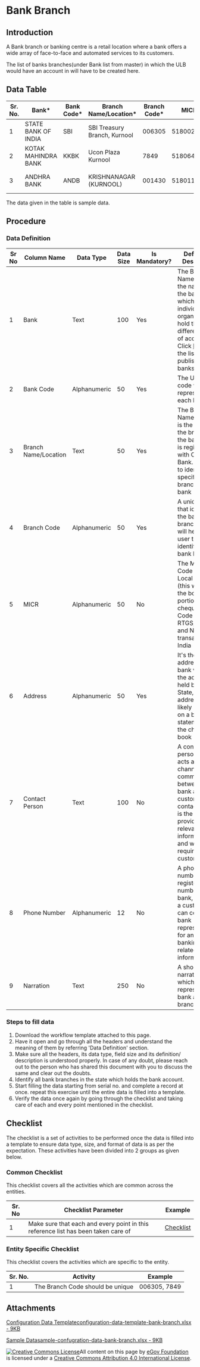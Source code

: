 # Bank Branch

## Introduction <a href="#introduction" id="introduction"></a>

A Bank branch or banking centre is a retail location where a bank offers a wide array of face-to-face and automated services to its customers.

The list of banks branches(under Bank list from master) in which the ULB would have an account in will have to be created here.

## Data Table <a href="#data-table" id="data-table"></a>

| Sr. No. | Bank\*              | Bank Code\* | Branch Name/Location\*       | Branch Code\* | MICR      | Address\*                                      | Contact Person | Phone Number | Narration                  |
| ------- | ------------------- | ----------- | ---------------------------- | ------------- | --------- | ---------------------------------------------- | -------------- | ------------ | -------------------------- |
| 1       | STATE BANK OF INDIA | SBI         | SBI Treasury Branch, Kurnool | 006305        | 518002007 | COLLECTOR COMPLEX DISTT KURNOOL ANDHRA PRADESH | Branch Manager | 0408743462   | Operating Current Accounts |
| 2       | KOTAK MAHINDRA BANK | KKBK        | Ucon Plaza Kurnool           | 7849          | 518064002 | Ucon Plaza, Park Road Kurnool                  | Branch Manager | 0812756943   | Nationalized Bank          |
| 3       | ANDHRA BANK         | ANDB        | KRISHNANAGAR (KURNOOL)       | 001430        | 518011010 | 80/112 Aabbas Nagarabbasnagar,Kurnool 518002   | Branch Manager | 022-2261759  | Nationalized Bank          |

The data given in the table is sample data.

## Procedure <a href="#procedure" id="procedure"></a>

### Data Definition <a href="#data-definition" id="data-definition"></a>

| Sr No | Column Name          | Data Type    | Data Size | Is Mandatory? | Definition/ Description                                                                                                                                                                                                                |
| ----- | -------------------- | ------------ | --------- | ------------- | -------------------------------------------------------------------------------------------------------------------------------------------------------------------------------------------------------------------------------------- |
| 1     | Bank                 | Text         | 100       | Yes           | The Bank Name defines the name of the bank in which the individual or an organization hold the different type of accounts. Click [here](https://m.rbi.org.in/scripts/bs\_viewcontent.aspx?Id=3657) for the list of RBI published banks |
| 2     | Bank Code            | Alphanumeric | 50        | Yes           | The Unique code which represents each bank                                                                                                                                                                                             |
| 3     | Branch Name/Location | Text         | 50        | Yes           | The Branch Name/Location is the name of the branch of the bank which is registered with Central Bank. It helps to identify any specific branch of the bank                                                                             |
| 4     | Branch Code          | Alphanumeric | 50        | Yes           | A unique code that identifies the bank branch, this will help the user to easily identify the bank branch                                                                                                                              |
| 5     | MICR                 | Alphanumeric | 50        | No            | The MICR Code is used in Local clearing (this will be in the bottom portion of the cheque). IFSC Code used for RTGS, IMPS and NEFT transactions in India                                                                               |
| 6     | Address              | Alphanumeric | 50        | Yes           | It's the address of the bank where the account is held by the State, the address is likely printed on a bank statement or in the cheque book                                                                                           |
| 7     | Contact Person       | Text         | 100       | No            | A contact person who acts as a channel of communication between the bank and the customer, a contact person is the one who provides relevant information as and when required by the customer                                          |
| 8     | Phone Number         | Alphanumeric | 12        | No            | A phone number is the registered number of the bank, wherein a customer can contact a bank representative for any kind of banking-related information                                                                                  |
| 9     | Narration            | Text         | 250       | No            | A short narration which represents the bank and branch                                                                                                                                                                                 |

### Steps to fill data <a href="#steps-to-fill-data" id="steps-to-fill-data"></a>

1. Download the workflow template attached to this page.
2. Have it open and go through all the headers and understand the meaning of them by referring 'Data Definition' section.
3. Make sure all the headers, its data type, field size and its definition/ description is understood properly. In case of any doubt, please reach out to the person who has shared this document with you to discuss the same and clear out the doubts.
4. Identify all bank branches in the state which holds the bank account.
5. Start filling the data starting from serial no. and complete a record at once. repeat this exercise until the entire data is filled into a template.
6. Verify the data once again by going through the checklist and taking care of each and every point mentioned in the checklist.

## Checklist <a href="#checklist" id="checklist"></a>

The checklist is a set of activities to be performed once the data is filled into a template to ensure data type, size, and format of data is as per the expectation. These activities have been divided into 2 groups as given below.

### Common Checklist <a href="#common-checklist" id="common-checklist"></a>

This checklist covers all the activities which are common across the entities.

| Sr. No | Checklist Parameter                                                               | Example                                                                                                                      |
| ------ | --------------------------------------------------------------------------------- | ---------------------------------------------------------------------------------------------------------------------------- |
| 1      | Make sure that each and every point in this reference list has been taken care of | ​[Checklist](https://docs.digit.org/configure-digit/configuring-master-data-templates/module-setup/common-config/checklist)​ |

### Entity Specific Checklist <a href="#entity-specific-checklist" id="entity-specific-checklist"></a>

This checklist covers the activities which are specific to the entity.

| Sr. No. | Activity                         | Example      |
| ------- | -------------------------------- | ------------ |
| 1       | The Branch Code should be unique | 006305, 7849 |

## Attachments <a href="#attachments" id="attachments"></a>

[Configuration Data Templateconfiguration-data-template-bank-branch.xlsx - 9KB](https://firebasestorage.googleapis.com/v0/b/gitbook-28427.appspot.com/o/assets%2F-MERG\_iQW5oN4ukgXP8K%2Fsync%2Fb16442703f47d0b0661618b2d9fdfd4e8e07d2d4.xlsx?generation=1602050612563819\&alt=media)

[Sample Datasample-confugration-data-bank-branch.xlsx - 9KB](https://firebasestorage.googleapis.com/v0/b/gitbook-28427.appspot.com/o/assets%2F-MERG\_iQW5oN4ukgXP8K%2Fsync%2Fd214ef43cac480d75ca4f204c02b022e40477e9f.xlsx?generation=1602050612420139\&alt=media)

[![Creative Commons License](https://i.creativecommons.org/l/by/4.0/80x15.png)](http://creativecommons.org/licenses/by/4.0/)All content on this page by [eGov Foundation ](https://egov.org.in/)is licensed under a [Creative Commons Attribution 4.0 International License](http://creativecommons.org/licenses/by/4.0/).
